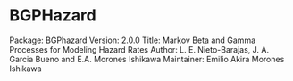 # BGPHazard
Package: BGPhazard 
Version: 2.0.0 
Title: Markov Beta and Gamma Processes for Modeling Hazard Rates 
Author: L. E. Nieto-Barajas, J. A. Garcia Bueno and E.A. Morones Ishikawa Maintainer: Emilio Akira Morones Ishikawa
